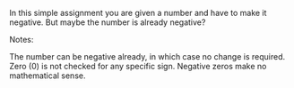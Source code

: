In this simple assignment you are given a number and have to make it negative. But maybe the number is already negative?

Notes:

The number can be negative already, in which case no change is required.
Zero (0) is not checked for any specific sign. Negative zeros make no mathematical sense.

